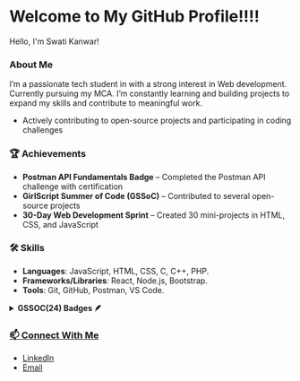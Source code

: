 # Welcome to My GitHub Profile!!!!
 Hello, I'm Swati Kanwar!

### About Me
I’m a passionate tech student in  with a strong interest in Web development. Currently pursuing my MCA. I’m constantly learning and building projects to expand my skills and contribute to meaningful work.

- Actively contributing to open-source projects and participating in coding challenges

### 🏆 Achievements
- **Postman API Fundamentals Badge** – Completed the Postman API challenge with certification
- **GirlScript Summer of Code (GSSoC)** – Contributed to several open-source projects
- **30-Day Web Development Sprint** – Created 30 mini-projects in HTML, CSS, and JavaScript

### 🛠️ Skills
- **Languages**: JavaScript, HTML, CSS, C, C++, PHP.
- **Frameworks/Libraries**: React, Node.js, Bootstrap.
- **Tools**: Git, GitHub, Postman, VS Code.

<details>	
 <summary><b>GSSOC(24) Badges 🪶</b></summary><br>
<div style='display:flex; align-items:center; gap: 10px;' align='center'><a href="https://gssoc.girlscript.tech/leaderboard">
<img src="https://raw.githubusercontent.com/GSSoC24/Postman-Challenge/main/docs/assets/Postman%20White.png" width="100px" height="100px" />

</details>

### 📫 Connect With Me
- [LinkedIn](https://www.linkedin.com/in/swati-kanwar-264540228/)
- [Email](mailto:swatikanwar1300@gmail.com)


